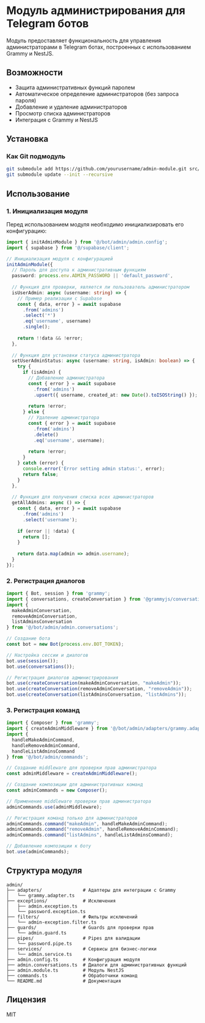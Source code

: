 # Модуль администрирования для Telegram ботов

Модуль предоставляет функциональность для управления администраторами в Telegram ботах, построенных с использованием Grammy и NestJS.

## Возможности

- Защита административных функций паролем
- Автоматическое определение администраторов (без запроса пароля)
- Добавление и удаление администраторов
- Просмотр списка администраторов
- Интеграция с Grammy и NestJS

## Установка

### Как Git подмодуль

```bash
git submodule add https://github.com/yourusername/admin-module.git src/bot/admin
git submodule update --init --recursive
```

## Использование

### 1. Инициализация модуля

Перед использованием модуля необходимо инициализировать его конфигурацию:

```typescript
import { initAdminModule } from '@/bot/admin/admin.config';
import { supabase } from '@/supabase/client';

// Инициализация модуля с конфигурацией
initAdminModule({
  // Пароль для доступа к административным функциям
  password: process.env.ADMIN_PASSWORD || 'default_password',
  
  // Функция для проверки, является ли пользователь администратором
  isUserAdmin: async (username: string) => {
    // Пример реализации с Supabase
    const { data, error } = await supabase
      .from('admins')
      .select('*')
      .eq('username', username)
      .single();
    
    return !!data && !error;
  },
  
  // Функция для установки статуса администратора
  setUserAdminStatus: async (username: string, isAdmin: boolean) => {
    try {
      if (isAdmin) {
        // Добавление администратора
        const { error } = await supabase
          .from('admins')
          .upsert({ username, created_at: new Date().toISOString() });
        
        return !error;
      } else {
        // Удаление администратора
        const { error } = await supabase
          .from('admins')
          .delete()
          .eq('username', username);
        
        return !error;
      }
    } catch (error) {
      console.error('Error setting admin status:', error);
      return false;
    }
  },
  
  // Функция для получения списка всех администраторов
  getAllAdmins: async () => {
    const { data, error } = await supabase
      .from('admins')
      .select('username');
    
    if (error || !data) {
      return [];
    }
    
    return data.map(admin => admin.username);
  }
});
```

### 2. Регистрация диалогов

```typescript
import { Bot, session } from 'grammy';
import { conversations, createConversation } from '@grammyjs/conversations';
import { 
  makeAdminConversation,
  removeAdminConversation,
  listAdminsConversation
} from '@/bot/admin/admin.conversations';

// Создание бота
const bot = new Bot(process.env.BOT_TOKEN);

// Настройка сессии и диалогов
bot.use(session());
bot.use(conversations());

// Регистрация диалогов администрирования
bot.use(createConversation(makeAdminConversation, "makeAdmin"));
bot.use(createConversation(removeAdminConversation, "removeAdmin"));
bot.use(createConversation(listAdminsConversation, "listAdmins"));
```

### 3. Регистрация команд

```typescript
import { Composer } from 'grammy';
import { createAdminMiddleware } from '@/bot/admin/adapters/grammy.adapter';
import { 
  handleMakeAdminCommand,
  handleRemoveAdminCommand,
  handleListAdminsCommand
} from '@/bot/admin/commands';

// Создание middleware для проверки прав администратора
const adminMiddleware = createAdminMiddleware();

// Создание композиции для административных команд
const adminCommands = new Composer();

// Применение middleware проверки прав администратора
adminCommands.use(adminMiddleware);

// Регистрация команд только для администраторов
adminCommands.command("makeAdmin", handleMakeAdminCommand);
adminCommands.command("removeAdmin", handleRemoveAdminCommand);
adminCommands.command("listAdmins", handleListAdminsCommand);

// Добавление композиции к боту
bot.use(adminCommands);
```

## Структура модуля

```
admin/
├── adapters/               # Адаптеры для интеграции с Grammy
│   └── grammy.adapter.ts
├── exceptions/             # Исключения
│   ├── admin.exception.ts
│   └── password.exception.ts
├── filters/                # Фильтры исключений
│   └── admin-exception.filter.ts
├── guards/                 # Guards для проверки прав
│   └── admin.guard.ts
├── pipes/                  # Pipes для валидации
│   └── password.pipe.ts
├── services/               # Сервисы для бизнес-логики
│   └── admin.service.ts
├── admin.config.ts         # Конфигурация модуля
├── admin.conversations.ts  # Диалоги для административных функций
├── admin.module.ts         # Модуль NestJS
├── commands.ts             # Обработчики команд
└── README.md               # Документация
```

## Лицензия

MIT 